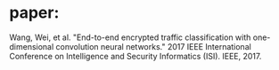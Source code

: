 # paper:
Wang, Wei, et al. "End-to-end encrypted traffic classification with one-dimensional convolution neural networks." 2017 IEEE International Conference on Intelligence and Security Informatics (ISI). IEEE, 2017.
